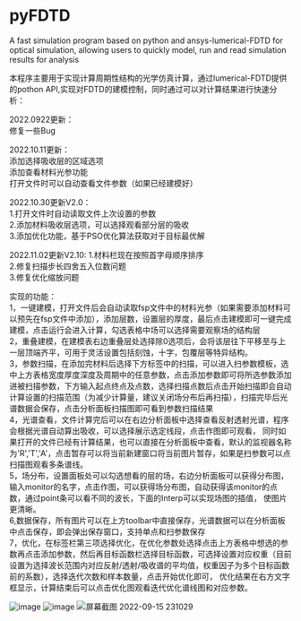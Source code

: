# pyFDTD
A fast simulation program based on python and ansys-lumerical-FDTD for optical simulation, allowing users to quickly model, run and read simulation results for analysis

本程序主要用于实现计算周期性结构的光学仿真计算，通过lumerical-FDTD提供的pothon API,实现对FDTD的建模控制，同时通过可以对计算结果进行快速分析：
    
2022.0922更新：  
修复一些Bug

2022.10.11更新：  
添加选择吸收层的区域选项  
添加查看材料光参功能  
打开文件时可以自动查看文件参数（如果已经建模好）  
  
2022.10.30更新V2.0：  
1.打开文件时自动读取文件上次设置的参数  
2.添加材料吸收层选项，可以选择观看部分层的吸收  
3.添加优化功能，基于PSO优化算法获取对于目标最优解  

2022.11.02更新V2.10:
1.材料栏现在按照首字母顺序排序  
2.修复扫描步长四舍五入位数问题  
3.修复优化缩放问题

  
实现的功能：  
1，一键建模，打开文件后会自动读取fsp文件中的材料光参（如果需要添加材料可以预先在fsp文件中添加），添加层数，设置层的厚度，最后点击建模即可一键完成建模，点击运行会进入计算，勾选表格中场可以选择需要观察场的结构层  
2，重叠建模，在建模表右边重叠层处选择除0选项后，会将该层往下平移至与上一层顶端齐平，可用于灵活设置包括刻蚀，十字，包覆层等特异结构。  
3，参数扫描，在添加完材料后选择下方标签中的扫描，可以进入扫参数模板，选中上方表格宽度厚度深度及周期中的任意参数，点击添加参数即可将所选参数添加进被扫描参数，下方输入起点终点及点数，选择扫描点数后点击开始扫描即会自动计算设置的扫描范围（为减少计算量，建议关闭场分布后再扫描），扫描完毕后光谱数据会保存，点击分析面板扫描图即可看到参数扫描结果  
4，光谱查看，文件计算完后可以在右边分析面板中选择查看反射透射光谱，程序会根据光谱自动算出吸收，可以选择展示选定线段，点击作图即可观看， 同时如果打开的文件已经有计算结果，也可以直接在分析面板中查看，默认的监视器名称为'R','T','A'，点击暂存可以将当前新建窗口将当前图片暂存，如果是扫参数可以点扫描图观看多条谱线。  
5，场分布，设置面板处可以勾选想看的层的场，右边分析面板可以获得分布图，输入monitor的名字，点击作图，可以获得场分布图，自动获得该monitor的点数，通过point条可以看不同的波长，下面的Interp可以实现场图的插值， 使图片更清晰。  
6,数据保存，所有图片可以在上方toolbar中直接保存，光谱数据可以在分析面板中点击保存，即会弹出保存窗口，支持单点和扫参数保存  
7，优化，在标签栏第三项选择优化，在优化参数处选择点击上方表格中想选的参数再点击添加参数，然后再目标函数栏选择目标函数，可选择设置对应权重（目前设置为选择波长范围内对应反射/透射/吸收谱的平均值，权重因子为多个目标函数前的系数），选择迭代次数和样本数量，点击开始优化即可， 优化结果在右方文字框显示，计算结束后可以点击优化图观看迭代优化谱线图和对应参数。

![image](https://user-images.githubusercontent.com/109337832/189107873-ba443ce0-27ac-4a4b-9b03-af221db79df2.png)
![image](https://user-images.githubusercontent.com/109337832/189108036-68ed5361-b7df-4b59-a5d6-4d9e9e3adeb9.png)
![屏幕截图 2022-09-15 231029](https://user-images.githubusercontent.com/109337832/190675576-012edf19-0ff7-4d83-b579-249f9a9ef19a.png)
